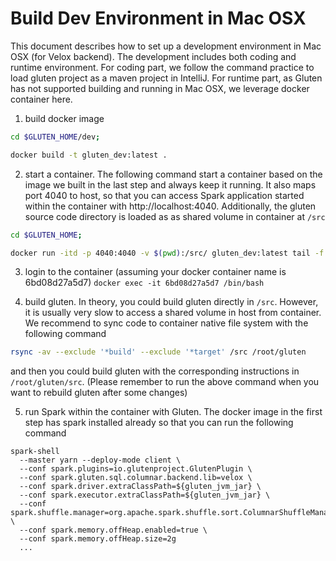 # Build Dev Environment in Mac OSX

This document describes how to set up a development environment in Mac OSX (for Velox backend). The development includes
both coding and runtime environment. For coding part, we follow the command practice to load
gluten project as a maven project in IntelliJ. For runtime part, as Gluten has not supported building and running 
in Mac OSX, we leverage docker container here. 

1. build docker image

```bash
cd $GLUTEN_HOME/dev;

docker build -t gluten_dev:latest . 
```

2. start a container. The following command start a container based on the image we
 built in the last step and always keep it running. It also maps port 4040 to host, so that you
 can access Spark application started within the container with http://localhost:4040. Additionally, 
the gluten source code directory is loaded as as shared volume in container at `/src`

```bash
cd $GLUTEN_HOME;

docker run -itd -p 4040:4040 -v $(pwd):/src/ gluten_dev:latest tail -f /dev/null

```


3. login to the container (assuming your docker container name is 6bd08d27a5d7) 
```docker exec -it 6bd08d27a5d7 /bin/bash```

4. build gluten. In theory, you could build gluten directly in `/src`. However, it is usually very slow to 
access a shared volume in host from container. We recommend to sync code to container native file system with
 the following command

```bash
rsync -av --exclude '*build' --exclude '*target' /src /root/gluten 
```

and then you could build gluten with the corresponding instructions in `/root/gluten/src`. (Please remember
 to run the above command when you want to rebuild gluten after some changes)

5. run Spark within the container with Gluten. The docker image in the first step has spark installed already so that 
you can run the following command 

```export gluten_jvm_jar = /PATH/TO/GLUTEN/backends-velox/target/gluten-spark3.2_2.12-1.0.0-snapshot-jar-with-dependencies.jar 
spark-shell 
  --master yarn --deploy-mode client \
  --conf spark.plugins=io.glutenproject.GlutenPlugin \
  --conf spark.gluten.sql.columnar.backend.lib=velox \
  --conf spark.driver.extraClassPath=${gluten_jvm_jar} \
  --conf spark.executor.extraClassPath=${gluten_jvm_jar} \
  --conf spark.shuffle.manager=org.apache.spark.shuffle.sort.ColumnarShuffleManager \
  --conf spark.memory.offHeap.enabled=true \
  --conf spark.memory.offHeap.size=2g
  ...
  ```